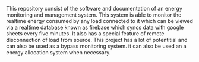 This repository consist of the software and documentation of an energy monitoring and management system. This system is able to monitor the realtime energy consumed by any load connected to it which can be viewed via a realtime database known as firebase which syncs data with google sheets every five minutes. It also has a special feature of remote disconnection of load from source. This project has a lot of potentitial and can also be used as a bypass monitoring system. it can also be used an a energy allocation system when necessary.
